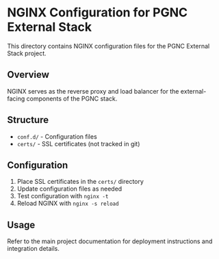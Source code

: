 # NGINX Configuration for PGNC External Stack

This directory contains NGINX configuration files for the PGNC External Stack project.

## Overview

NGINX serves as the reverse proxy and load balancer for the external-facing components of the PGNC stack.

## Structure

- `conf.d/` - Configuration files
- `certs/` - SSL certificates (not tracked in git)

## Configuration

1. Place SSL certificates in the `certs/` directory
2. Update configuration files as needed
3. Test configuration with `nginx -t`
4. Reload NGINX with `nginx -s reload`

## Usage

Refer to the main project documentation for deployment instructions and integration details.